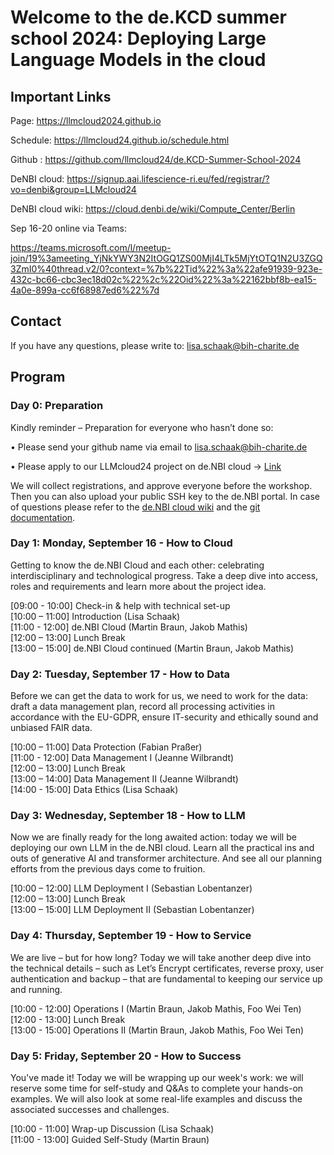 # Welcome to the de.KCD summer school 2024: Deploying Large Language Models in the cloud


## Important Links 

Page: https://llmcloud2024.github.io

Schedule: https://llmcloud24.github.io/schedule.html  

Github : https://github.com/llmcloud24/de.KCD-Summer-School-2024  

DeNBI cloud: https://signup.aai.lifescience-ri.eu/fed/registrar/?vo=denbi&group=LLMcloud24  

DeNBI cloud wiki: https://cloud.denbi.de/wiki/Compute_Center/Berlin

Sep 16-20 online via Teams: 

https://teams.microsoft.com/l/meetup-join/19%3ameeting_YjNkYWY3N2ItOGQ1ZS00MjI4LTk5MjYtOTQ1N2U3ZGQ3ZmI0%40thread.v2/0?context=%7b%22Tid%22%3a%22afe91939-923e-432c-bc66-cbc3ec18d02c%22%2c%22Oid%22%3a%22162bbf8b-ea15-4a0e-899a-cc6f68987ed6%22%7d

## Contact 

If you have any questions, please write to: lisa.schaak@bih-charite.de 


## Program

### Day 0: Preparation

Kindly reminder – Preparation for everyone who hasn’t done so:

•	Please send your github name via email to lisa.schaak@bih-charite.de

•	Please apply to our LLMcloud24 project on de.NBI cloud -> [Link](https://signup.aai.lifescience-ri.eu/fed/registrar/?vo=denbi&group=LLMcloud24)

We will collect registrations, and approve everyone before the workshop. Then you can also upload your public SSH key to the de.NBI portal. In case of questions please refer to the [de.NBI cloud wiki](https://cloud.denbi.de/wiki/registration/) and the [git documentation](https://git-scm.com/book/en/v2).


### Day 1: Monday, September 16 - How to Cloud

Getting to know the de.NBI Cloud and each other: celebrating interdisciplinary and technological progress. Take a deep dive into access, roles and requirements and learn more about the project idea. 

[09:00 - 10:00] Check-in & help with technical set-up  
[10:00 – 11:00] Introduction (Lisa Schaak)  
[11:00 - 12:00] de.NBI Cloud (Martin Braun, Jakob Mathis)  
[12:00 – 13:00] Lunch Break  
[13:00 – 15:00] de.NBI Cloud continued (Martin Braun, Jakob Mathis)  

  
### Day 2: Tuesday, September 17 - How to Data

Before we can get the data to work for us, we need to work for the data: draft a data management plan, record all processing activities in accordance with the EU-GDPR, ensure IT-security and ethically sound and unbiased FAIR data.
  
[10:00 – 11:00] Data Protection (Fabian Praßer)  
[11:00 - 12:00] Data Management I (Jeanne Wilbrandt)  
[12:00 – 13:00] Lunch Break  
[13:00 – 14:00] Data Management II (Jeanne Wilbrandt)  
[14:00 - 15:00] Data Ethics (Lisa Schaak)  


  
### Day 3: Wednesday, September 18 - How to LLM

 Now we are finally ready for the long awaited action: today we will be deploying our own LLM in the de.NBI cloud. Learn all the practical ins and outs of generative AI and transformer architecture. And see all our planning efforts from the previous days come to fruition.

[10:00 – 12:00] LLM Deployment I (Sebastian Lobentanzer)  
[12:00 – 13:00] Lunch Break  
[13:00 – 15:00] LLM Deployment II (Sebastian Lobentanzer)  


### Day 4: Thursday, September 19 - How to Service
  
We are live – but for how long? Today we will take another deep dive into the technical details – such as Let’s Encrypt certificates, reverse proxy, user authentication and backup – that are fundamental to keeping our service up and running.

[10:00 - 12:00] Operations I (Martin Braun, Jakob Mathis, Foo Wei Ten)  
[12:00 - 13:00] Lunch Break  
[13:00 - 15:00] Operations II (Martin Braun, Jakob Mathis, Foo Wei Ten)  

### Day 5: Friday, September 20 - How to Success
   
You've made it! Today we will be wrapping up our week's work: we will reserve some time for self-study and Q&As to complete your hands-on examples. We will also look at some real-life examples and discuss the associated successes and challenges.

[10:00 - 11:00] Wrap-up Discussion (Lisa Schaak)  
[11:00 - 13:00] Guided Self-Study (Martin Braun)  
